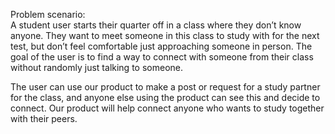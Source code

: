 Problem scenario: </br >
A student user starts their quarter off in a class where they don’t know anyone. They want to meet someone in this class to study with for the next test, but don’t feel comfortable just approaching someone in person. The goal of the user is to find a way to connect with someone from their class without randomly just talking to someone. 

The user can use our product to make a post or request for a study partner for the class, and anyone else using the product can see this and decide to connect. Our product will help connect anyone who wants to study together with their peers.
